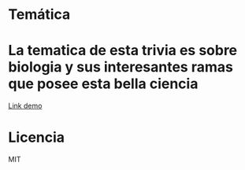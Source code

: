 # Temática
# La tematica de esta trivia es sobre biologia y sus interesantes ramas que posee esta bella ciencia
[Link demo]([URL](https://replit.com/@GABRIELA-ESTEF2/TRIVIA-VRS-1GABRIELA-ESTEFANY-CASTILLO-LOPEZ))

# Licencia
MIT
